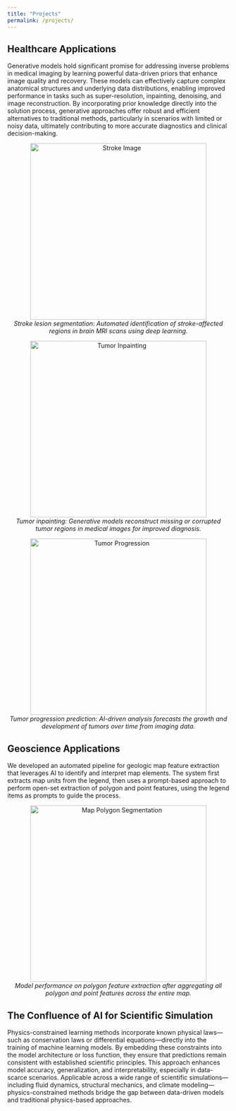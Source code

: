 ```yaml
---
title: "Projects"
permalink: /projects/
---
```


## Healthcare Applications
Generative models hold significant promise for addressing inverse problems in medical imaging by learning powerful data-driven priors that enhance image quality and recovery. These models can effectively capture complex anatomical structures and underlying data distributions, enabling improved performance in tasks such as super-resolution, inpainting, denoising, and image reconstruction. By incorporating prior knowledge directly into the solution process, generative approaches offer robust and efficient alternatives to traditional methods, particularly in scenarios with limited or noisy data, ultimately contributing to more accurate diagnostics and clinical decision-making.

<p align="center">
  <img src="{{ site.baseurl }}/images/stroke.jpeg" alt="Stroke Image" width="400"/>
  <br/>
  <em>Stroke lesion segmentation: Automated identification of stroke-affected regions in brain MRI scans using deep learning.</em>
</p>
<p align="center">
  <img src="{{ site.baseurl }}/images/tumor_inpainting.png" alt="Tumor Inpainting" width="400"/>
  <br/>
  <em>Tumor inpainting: Generative models reconstruct missing or corrupted tumor regions in medical images for improved diagnosis.</em>
</p>
<p align="center">
  <img src="{{ site.baseurl }}/images/tumor_progression.png" alt="Tumor Progression" width="400"/>
  <br/>
  <em>Tumor progression prediction: AI-driven analysis forecasts the growth and development of tumors over time from imaging data.</em>
</p>

## Geoscience Applications
We developed an automated pipeline for geologic map feature extraction that leverages AI to identify and interpret map elements. The system first extracts map units from the legend, then uses a prompt-based approach to perform open-set extraction of polygon and point features, using the legend items as prompts to guide the process.

<p align="center">
  <img src="{{ site.baseurl }}/images/map_polygon_segmentation.png" alt="Map Polygon Segmentation" width="400"/>
  <br/>
  <em>Model performance on polygon feature extraction after aggregating all polygon and point features across the entire map.</em>
</p>

## The Confluence of AI for Scientific Simulation
Physics-constrained learning methods incorporate known physical laws—such as conservation laws or differential equations—directly into the training of machine learning models. By embedding these constraints into the model architecture or loss function, they ensure that predictions remain consistent with established scientific principles. This approach enhances model accuracy, generalization, and interpretability, especially in data-scarce scenarios. Applicable across a wide range of scientific simulations—including fluid dynamics, structural mechanics, and climate modeling—physics-constrained methods bridge the gap between data-driven models and traditional physics-based approaches.